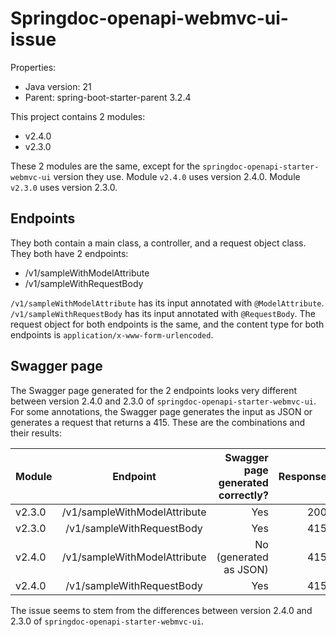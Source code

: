 # Springdoc-openapi-webmvc-ui-issue

Properties:
- Java version: 21
- Parent: spring-boot-starter-parent 3.2.4

This project contains 2 modules:
- v2.4.0
- v2.3.0

These 2 modules are the same, except for the
`springdoc-openapi-starter-webmvc-ui` version they use.
Module `v2.4.0` uses version 2.4.0.
Module `v2.3.0` uses version 2.3.0.

## Endpoints
They both contain a main class, a controller, and a request object class.
They both have 2 endpoints:
- /v1/sampleWithModelAttribute
- /v1/sampleWithRequestBody

`/v1/sampleWithModelAttribute` has its input annotated with `@ModelAttribute`.
`/v1/sampleWithRequestBody` has its input annotated with `@RequestBody`.
The request object for both endpoints is the same, and 
the content type for both endpoints is `application/x-www-form-urlencoded`.

## Swagger page
The Swagger page generated for the 2 endpoints looks very different between 
version 2.4.0 and 2.3.0 of `springdoc-openapi-starter-webmvc-ui`.
For some annotations, the Swagger page generates the input as JSON or 
generates a request that returns a 415. These are the combinations and their results:

| Module |           Endpoint           | Swagger page generated correctly? | Response |
|--------|:----------------------------:|----------------------------------:|---------:|
| v2.3.0 | /v1/sampleWithModelAttribute |                               Yes |      200 |
| v2.3.0 |  /v1/sampleWithRequestBody   |                               Yes |      415 |
| v2.4.0 | /v1/sampleWithModelAttribute |            No (generated as JSON) |      415 |
| v2.4.0 |  /v1/sampleWithRequestBody   |                               Yes |      415 |

The issue seems to stem from the differences between version 2.4.0 and 2.3.0 of `springdoc-openapi-starter-webmvc-ui`.